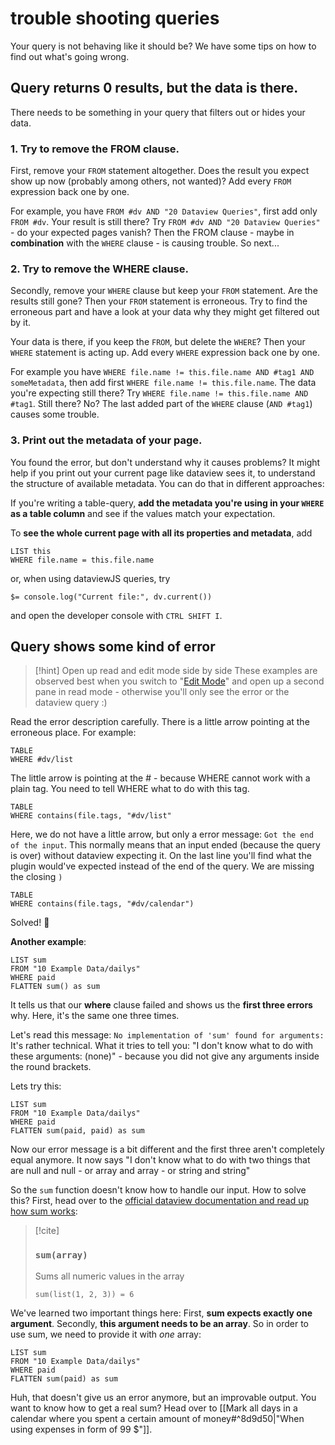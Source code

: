 # trouble shooting queries

Your query is not behaving like it should be? We have some tips on how to find out what's going wrong.

## Query returns 0 results, but the data is there.

There needs to be something in your query that filters out or hides your data.

### 1. Try to remove the FROM clause.
First, remove your `FROM` statement altogether. Does the result you expect show up now (probably among others, not wanted)? Add every `FROM` expression back one by one.

For example, you have `FROM #dv AND "20 Dataview Queries"`, first add only `FROM #dv`. Your result is still there? Try `FROM #dv AND "20 Dataview Queries"` - do your expected pages vanish? Then the FROM clause - maybe in **combination** with the `WHERE` clause - is causing trouble. So next...

### 2. Try to remove the WHERE clause.
Secondly, remove your `WHERE` clause but keep your `FROM` statement. Are the results still gone? Then your `FROM` statement is erroneous. Try to find the erroneous part and have a look at your data why they might get filtered out by it.

Your data is there, if you keep the `FROM`, but delete the `WHERE`? Then your `WHERE` statement is acting up. Add every `WHERE` expression back one by one.

For example you have `WHERE file.name != this.file.name AND #tag1 AND someMetadata`, then add first `WHERE file.name != this.file.name`. The data you're expecting still there? Try `WHERE file.name != this.file.name AND #tag1`. Still there? No? The last added part of the `WHERE` clause (`AND #tag1`) causes some trouble.


### 3. Print out the metadata of your page. 

You found the error, but don't understand why it causes problems? It might help if you print out your current page like dataview sees it, to understand the structure of available metadata. You can do that in different approaches:

If you're writing a table-query, **add the metadata you're using in your `WHERE` as a table column** and see if the values match your expectation.

To **see the whole current page with all its properties and metadata**, add 

```dataview
LIST this
WHERE file.name = this.file.name
```

or, when using dataviewJS queries, try

`$= console.log("Current file:", dv.current())`

and open the developer console with `CTRL SHIFT I`.


## Query shows some kind of error

> [!hint] Open up read and edit mode side by side
> These examples are observed best when you switch to "[Edit Mode](https://help.obsidian.md/How+to/Read+and+edit+modes)" and open up a second pane in read mode - otherwise you'll only see the error or the dataview query :) 


Read the error description carefully. There is a little arrow pointing at the erroneous place. For example:

```dataview
TABLE
WHERE #dv/list
```

The little arrow is pointing at the # - because WHERE cannot work with a plain tag. You need to tell WHERE what to do with this tag.

```dataview
TABLE
WHERE contains(file.tags, "#dv/list"
```

Here, we do not have a little arrow, but only a error message: `Got the end of the input`. This normally means that an input ended (because the query is over) without dataview expecting it. On the last line you'll find what the plugin would've expected instead of the end of the query. We are missing the closing `)`

```dataview
TABLE
WHERE contains(file.tags, "#dv/calendar")
```

Solved! 🎉

**Another example**:

```dataview
LIST sum
FROM "10 Example Data/dailys"
WHERE paid
FLATTEN sum() as sum
```

It tells us that our **where** clause failed and shows us the **first three errors** why. Here, it's the same one three times. 

Let's read this message: `No implementation of 'sum' found for arguments:`
It's rather technical. What it tries to tell you: "I don't know what to do with these arguments: (none)" - because you did not give any arguments inside the round brackets.

Lets try this: 

```dataview
LIST sum
FROM "10 Example Data/dailys"
WHERE paid
FLATTEN sum(paid, paid) as sum
```

Now our error message is a bit different and the first three aren't completely equal anymore. It now says "I don't know what to do with two things that are null and null - or array and array - or string and string"

So the `sum` function doesn't know how to handle our input. How to solve this?
First, head over to the [official dataview documentation and read up how sum works](https://blacksmithgu.github.io/obsidian-dataview/query/functions/#sumarray):

> [!cite]
> ### `sum(array)`
> Sums all numeric values in the array
> ```
> sum(list(1, 2, 3)) = 6
> ```

We've learned two important things here: First, **sum expects exactly one argument**. Secondly, **this argument needs to be an array**. So in order to use sum, we need to provide it with _one_ array:

```dataview
LIST sum
FROM "10 Example Data/dailys"
WHERE paid
FLATTEN sum(paid) as sum
```

Huh, that doesn't give us an error anymore, but an improvable output. You want to know how to get a real sum? Head over to [[Mark all days in a calendar where you spent a certain amount of money#^8d9d50|"When using expenses in form of 99 $"]].